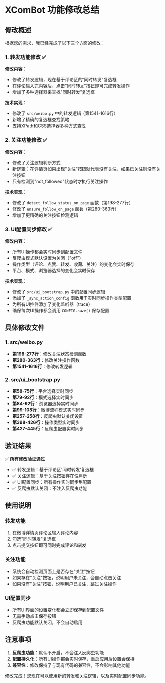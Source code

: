 # XComBot 功能修改总结

## 修改概述

根据您的需求，我已经完成了以下三个方面的修改：

### 1. 转发功能修改 ✅

**修改内容：**
- 修改了转发逻辑，现在基于评论区的"同时转发"复选框
- 在评论输入完内容后，点击"同时转发"按钮即可完成转发操作
- 增加了多种选择器来查找"同时转发"复选框

**技术实现：**
- 修改了 `src/weibo.py` 中的转发逻辑（第1541-1616行）
- 新增了精确的复选框查找策略
- 支持XPath和CSS选择器多种方式查找

### 2. 关注功能修改 ✅

**修改内容：**
- 修改了关注逻辑判断方式
- 新逻辑：在详情页如果出现"关注"按钮就代表没有关注，如果已关注则没有关注按钮
- 只有检测到"not_followed"状态时才执行关注操作

**技术实现：**
- 修改了 `detect_follow_status_on_page` 函数（第198-277行）
- 修改了 `ensure_follow_on_page` 函数（第280-363行）
- 增加了更精确的关注按钮检测逻辑

### 3. UI配置同步修改 ✅

**修改内容：**
- 所有UI操作都会实时同步到配置文件
- 反爬虫模式默认设置为关闭（"off"）
- 操作类型（评论、点赞、转发、收藏、关注）的变化会实时保存
- 平台、模式、浏览器选择的变化会实时保存

**技术实现：**
- 修改了 `src/ui_bootstrap.py` 中的配置同步逻辑
- 添加了 `_sync_action_config` 函数用于实时同步操作类型配置
- 为所有UI控件添加了变化监听器（trace）
- 确保每次UI操作都会调用 `CONFIG.save()` 保存配置

## 具体修改文件

### 1. src/weibo.py
- **第198-277行**：修改关注状态检测函数
- **第280-363行**：修改关注操作函数
- **第1541-1616行**：修改转发逻辑

### 2. src/ui_bootstrap.py
- **第58-75行**：平台选择实时同步
- **第79-92行**：模式选择实时同步
- **第84-92行**：浏览器选择实时同步
- **第99-108行**：微博流程模式实时同步
- **第257-258行**：反爬虫默认关闭设置
- **第398-426行**：操作类型实时同步
- **第427-445行**：反爬虫配置实时同步

## 验证结果

✅ **所有修改验证通过**
- ✅ 转发逻辑：基于评论区'同时转发'复选框
- ✅ 关注逻辑：基于关注按钮存在性判断
- ✅ UI配置同步：所有操作实时同步到配置
- ✅ 反爬虫默认关闭：不注入反爬虫功能

## 使用说明

### 转发功能
1. 在微博详情页评论区输入评论内容
2. 勾选"同时转发"复选框
3. 点击提交按钮即可同时完成评论和转发

### 关注功能
- 系统会自动检测页面上是否存在"关注"按钮
- 如果存在"关注"按钮，说明用户未关注，会自动点击关注
- 如果没有"关注"按钮，说明用户已关注，跳过关注操作

### UI配置同步
- 所有UI界面的设置变化都会立即保存到配置文件
- 无需手动点击保存按钮
- 反爬虫功能默认关闭，不会自动启用

## 注意事项

1. **反爬虫功能**：默认不开启，不会注入反爬虫功能
2. **配置持久化**：所有UI操作都会实时保存，重启应用后设置会保持
3. **兼容性**：修改保持了与现有代码的兼容性，不会影响其他功能

修改完成！您现在可以使用新的转发和关注逻辑，以及实时配置同步功能。
